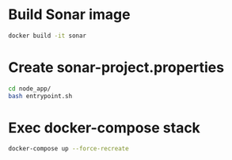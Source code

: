 # Build Sonar image 

```bash
docker build -it sonar
```

# Create sonar-project.properties

```bash
cd node_app/
bash entrypoint.sh
```

# Exec docker-compose stack

```bash
docker-compose up --force-recreate
```